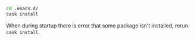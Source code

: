 ```bash
cd .emacs.d/
cask install
```

When during startup there is error that some package isn't installed, rerun `cask install`.
